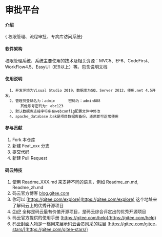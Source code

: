 # 审批平台

#### 介绍
{
权限管理、流程审批、专病库访问系统}

#### 软件架构
权限管理系统，系统主要使用的技术及相关资源：MVC5、EF6、CodeFirst、WorkFlow4.5、EasyUI（IE9以上）等。包含说明文档



#### 使用说明

      1、开发环境为Visual Studio 2019，数据库为SQL Server 2012，使用.net 4.5开发。
      2、管理员登陆名为：admin      密码为：admin888
           其他账号密码为: abc123
      3、默认数据库连接字符串在webconfig配置文件中修改
      4、apache_database.bak是项目数据库备份，还原即可正常使用

#### 参与贡献

1.  Fork 本仓库
2.  新建 Feat_xxx 分支
3.  提交代码
4.  新建 Pull Request


#### 码云特技

1.  使用 Readme\_XXX.md 来支持不同的语言，例如 Readme\_en.md, Readme\_zh.md
2.  码云官方博客 [blog.gitee.com](https://blog.gitee.com)
3.  你可以 [https://gitee.com/explore](https://gitee.com/explore) 这个地址来了解码云上的优秀开源项目
4.  [GVP](https://gitee.com/gvp) 全称是码云最有价值开源项目，是码云综合评定出的优秀开源项目
5.  码云官方提供的使用手册 [https://gitee.com/help](https://gitee.com/help)
6.  码云封面人物是一档用来展示码云会员风采的栏目 [https://gitee.com/gitee-stars/](https://gitee.com/gitee-stars/)
